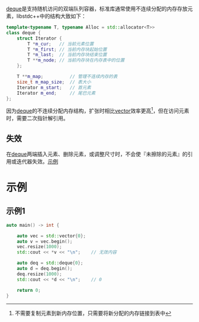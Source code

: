 [deque]()是支持随机访问的双端队列容器，标准库通常使用不连续分配的内存存放元素，libstdc++中的结构大致如下：

```cpp
template<typename T, typename Alloc = std::allocator<T>>
class deque {
    struct Iterator {
        T *m_cur;   // 当前元素位置
        T *m_first; // 当前内存块起始位置
        T *m_last;  // 当前内存块结束位置
        T **m_node; // 当前内存块在内存表中的位置
    };

    T **m_map;          // 管理不连续内存的表
    size_t m_map_size;  // 表大小
    Iterator m_start;   // 首元素
    Iterator m_end;     // 尾巴元素
};
```

因为[deque]()的不连续分配内存结构，扩张时相比[vector]()效率更高[^1]，但在访问元素时，需要二次指针解引用。

## 失效

在[deque]()两端插入元素、删除元素，或调整尺寸时，不会使『未擦除的元素』的引用或迭代器失效。[示例](#示例1)

# 示例

## 示例1

```cpp
auto main() -> int {

    auto vec = std::vector{0};
    auto v = vec.begin();
    vec.resize(1000);
    std::cout << *v << "\n";    // 无效内容

    auto deq = std::deque{0};
    auto d = deq.begin();
    deq.resize(1000);
    std::cout << *d << "\n";    // 0

    return 0;
}
```

[^1]:不需要复制元素到新内存位置，只需要将新分配的内存链接到表中